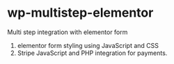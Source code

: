 # wp-multistep-elementor
Multi step integration with elementor form

1. elementor form styling using JavaScript and CSS
2. Stripe JavaScript and PHP integration for payments.
